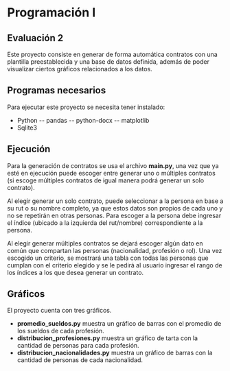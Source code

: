 # Programación I
## Evaluación 2
Este proyecto consiste en generar de forma automática contratos con una plantilla preestablecida y una base de datos definida, además de poder visualizar ciertos gráficos relacionados a los datos.

## Programas necesarios
Para ejecutar este proyecto se necesita tener instalado:

- Python
-- pandas
-- python-docx
-- matplotlib
- Sqlite3

## Ejecución
Para la generación de contratos se usa el archivo **main.py**, una vez que ya esté en ejecución puede escoger entre generar uno o múltiples contratos (si escoge múltiples contratos de igual manera podrá generar un solo contrato).

Al elegir generar un solo contrato, puede seleccionar a la persona en base a su rut o su nombre completo, ya que estos datos son propios de cada uno y no se repetirán en otras personas. Para escoger a la persona debe ingresar el índice (ubicado a la izquierda del rut/nombre) correspondiente a la persona.

Al elegir generar múltiples contratos se dejará escoger algún dato en común que compartan las personas (nacionalidad, profesión o rol). Una vez escogido un criterio, se mostrará una tabla con todas las personas que cumplan con el criterio elegido y se le pedirá al usuario ingresar el rango de los índices a los que desea generar un contrato.

## Gráficos
El proyecto cuenta con tres gráficos.
- **promedio_sueldos.py** muestra un gráfico de barras con el promedio de los sueldos de cada profesión.
- **distribucion_profesiones.py** muestra un gráfico de tarta con la cantidad de personas para cada profesión.
- **distribucion_nacionalidades.py** muestra un gráfico de barras con la cantidad de personas de cada nacionalidad.